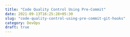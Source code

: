 ```yaml
---
title: "Code Quality Control Using Pre-Commit"
date: 2021-09-13T16:25:28+05:30
slug: "code-quality-control-using-pre-commit-git-hooks"
category: DevOps
draft: true
---
```


